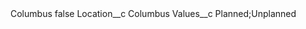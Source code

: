 <?xml version="1.0" encoding="UTF-8"?>
<CustomMetadata xmlns="http://soap.sforce.com/2006/04/metadata" xmlns:xsi="http://www.w3.org/2001/XMLSchema-instance" xmlns:xsd="http://www.w3.org/2001/XMLSchema">
    <label>Columbus</label>
    <protected>false</protected>
    <values>
        <field>Location__c</field>
        <value xsi:type="xsd:string">Columbus</value>
    </values>
    <values>
        <field>Values__c</field>
        <value xsi:type="xsd:string">Planned;Unplanned</value>
    </values>
</CustomMetadata>
